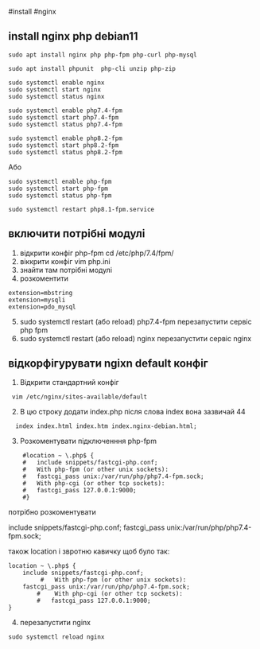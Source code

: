 #install #nginx

## install nginx php debian11

```
sudo apt install nginx php php-fpm php-curl php-mysql 
```

```
sudo apt install phpunit  php-cli unzip php-zip
```

```
sudo systemctl enable nginx
sudo systemctl start nginx
sudo systemctl status nginx

sudo systemctl enable php7.4-fpm 
sudo systemctl start php7.4-fpm 
sudo systemctl status php7.4-fpm

sudo systemctl enable php8.2-fpm 
sudo systemctl start php8.2-fpm 
sudo systemctl status php8.2-fpm

```
Або 
```
sudo systemctl enable php-fpm 
sudo systemctl start php-fpm 
sudo systemctl status php-fpm

sudo systemctl restart php8.1-fpm.service

```

## включити потрібні модулі 

1. відкрити конфіг php-fpm   cd /etc/php/7.4/fpm/
2. віккрити конфіг vim php.ini 
3. знайти там потрібні модулі
4. розкоментити

~~~
extension=mbstring
extension=mysqli
extension=pdo_mysql
~~~

5. sudo systemctl restart (або reload) php7.4-fpm перезапустити сервіс php fpm
6. sudo systemctl restart (або reload) nginx перезапустити сервіс nginx


## відкорфігурувати ngixn default конфіг

1. 	Відкрити стандартний конфіг 

   ~~~
	vim /etc/nginx/sites-available/default
   ~~~
2. В цю строку додати index.php після слова  index вона зазвичай 44
~~~
  index index.html index.htm index.nginx-debian.html;
~~~

3. Розкоментувати підключенння php-fpm 
~~~
	#location ~ \.php$ {
	#	include snippets/fastcgi-php.conf;
	#	With php-fpm (or other unix sockets):
  	#	fastcgi_pass unix:/var/run/php/php7.4-fpm.sock;
	#	With php-cgi (or other tcp sockets):
	#	fastcgi_pass 127.0.0.1:9000;
	#}

~~~
потрібно розкоментувати 

include snippets/fastcgi-php.conf;
fastcgi_pass unix:/var/run/php/php7.4-fpm.sock;

також location і звротню кавичку щоб було так:

~~~
location ~ \.php$ {
    include snippets/fastcgi-php.conf;
	     #	 With php-fpm (or other unix sockets):
    fastcgi_pass unix:/var/run/php/php7.4-fpm.sock;
      	#	 With php-cgi (or other tcp sockets):
      	#	fastcgi_pass 127.0.0.1:9000;
}
~~~~

4. перезапустити nginx 
```
sudo systemctl reload nginx
```

